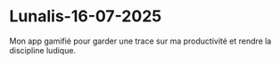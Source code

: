 # Lunalis-16-07-2025
Mon app gamifié pour garder une trace sur ma productivité et rendre la discipline ludique.

